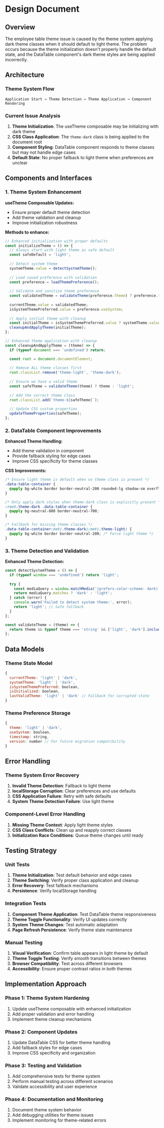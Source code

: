 # Design Document

## Overview

The employee table theme issue is caused by the theme system applying dark theme classes when it should default to light theme. The problem occurs because the theme initialization doesn't properly handle the default state, and the DataTable component's dark theme styles are being applied incorrectly.

## Architecture

### Theme System Flow
```
Application Start → Theme Detection → Theme Application → Component Rendering
```

### Current Issue Analysis
1. **Theme Initialization**: The useTheme composable may be initializing with dark theme
2. **CSS Class Application**: The `theme-dark` class is being applied to the document root
3. **Component Styling**: DataTable component responds to theme classes but may not handle edge cases
4. **Default State**: No proper fallback to light theme when preferences are unclear

## Components and Interfaces

### 1. Theme System Enhancement

**useTheme Composable Updates:**
- Ensure proper default theme detection
- Add theme validation and cleanup
- Improve initialization robustness

**Methods to enhance:**
```javascript
// Enhanced initialization with proper defaults
const initializeTheme = () => {
  // Always start with light theme as safe default
  const safeDefault = 'light';
  
  // Detect system theme
  systemTheme.value = detectSystemTheme();
  
  // Load saved preference with validation
  const preference = loadThemePreference();
  
  // Validate and sanitize theme preference
  const validatedTheme = validateTheme(preference.theme) ? preference.theme : safeDefault;
  
  currentTheme.value = validatedTheme;
  isSystemThemePreferred.value = preference.useSystem;
  
  // Apply initial theme with cleanup
  const initialTheme = isSystemThemePreferred.value ? systemTheme.value : validatedTheme;
  cleanupAndApplyTheme(initialTheme);
};

// Enhanced theme application with cleanup
const cleanupAndApplyTheme = (theme) => {
  if (typeof document === 'undefined') return;

  const root = document.documentElement;
  
  // Remove ALL theme classes first
  root.classList.remove('theme-light', 'theme-dark');
  
  // Ensure we have a valid theme
  const safeTheme = validateTheme(theme) ? theme : 'light';
  
  // Add the correct theme class
  root.classList.add(`theme-${safeTheme}`);
  
  // Update CSS custom properties
  updateThemeProperties(safeTheme);
};
```

### 2. DataTable Component Improvements

**Enhanced Theme Handling:**
- Add theme validation in component
- Provide fallback styling for edge cases
- Improve CSS specificity for theme classes

**CSS Improvements:**
```css
/* Ensure light theme is default when no theme class is present */
.data-table-container {
  @apply bg-white border border-neutral-200 rounded-lg shadow-sm overflow-hidden;
}

/* Only apply dark styles when theme-dark class is explicitly present */
:root.theme-dark .data-table-container {
  @apply bg-neutral-800 border-neutral-700;
}

/* Fallback for missing theme classes */
.data-table-container:not(.theme-dark):not(.theme-light) {
  @apply bg-white border border-neutral-200; /* Force light theme */
}
```

### 3. Theme Detection and Validation

**Enhanced Theme Detection:**
```javascript
const detectSystemTheme = () => {
  if (typeof window === 'undefined') return 'light';
  
  try {
    const mediaQuery = window.matchMedia('(prefers-color-scheme: dark)');
    return mediaQuery.matches ? 'dark' : 'light';
  } catch (error) {
    console.warn('Failed to detect system theme:', error);
    return 'light'; // Safe fallback
  }
};

const validateTheme = (theme) => {
  return theme && typeof theme === 'string' && ['light', 'dark'].includes(theme);
};
```

## Data Models

### Theme State Model
```javascript
{
  currentTheme: 'light' | 'dark',
  systemTheme: 'light' | 'dark',
  isSystemThemePreferred: boolean,
  isInitialized: boolean,
  lastValidTheme: 'light' | 'dark' // Fallback for corrupted state
}
```

### Theme Preference Storage
```javascript
{
  theme: 'light' | 'dark',
  useSystem: boolean,
  timestamp: string,
  version: number // For future migration compatibility
}
```

## Error Handling

### Theme System Error Recovery
1. **Invalid Theme Detection**: Fallback to light theme
2. **localStorage Corruption**: Clear preferences and use defaults
3. **CSS Application Failure**: Retry with safe defaults
4. **System Theme Detection Failure**: Use light theme

### Component-Level Error Handling
1. **Missing Theme Context**: Apply light theme styles
2. **CSS Class Conflicts**: Clean up and reapply correct classes
3. **Initialization Race Conditions**: Queue theme changes until ready

## Testing Strategy

### Unit Tests
1. **Theme Initialization**: Test default behavior and edge cases
2. **Theme Switching**: Verify proper class application and cleanup
3. **Error Recovery**: Test fallback mechanisms
4. **Persistence**: Verify localStorage handling

### Integration Tests
1. **Component Theme Application**: Test DataTable theme responsiveness
2. **Theme Toggle Functionality**: Verify UI updates correctly
3. **System Theme Changes**: Test automatic adaptation
4. **Page Refresh Persistence**: Verify theme state maintenance

### Manual Testing
1. **Visual Verification**: Confirm table appears in light theme by default
2. **Theme Toggle Testing**: Verify smooth transitions between themes
3. **Browser Compatibility**: Test across different browsers
4. **Accessibility**: Ensure proper contrast ratios in both themes

## Implementation Approach

### Phase 1: Theme System Hardening
1. Update useTheme composable with enhanced initialization
2. Add proper validation and error handling
3. Implement theme cleanup mechanisms

### Phase 2: Component Updates
1. Update DataTable CSS for better theme handling
2. Add fallback styles for edge cases
3. Improve CSS specificity and organization

### Phase 3: Testing and Validation
1. Add comprehensive tests for theme system
2. Perform manual testing across different scenarios
3. Validate accessibility and user experience

### Phase 4: Documentation and Monitoring
1. Document theme system behavior
2. Add debugging utilities for theme issues
3. Implement monitoring for theme-related errors